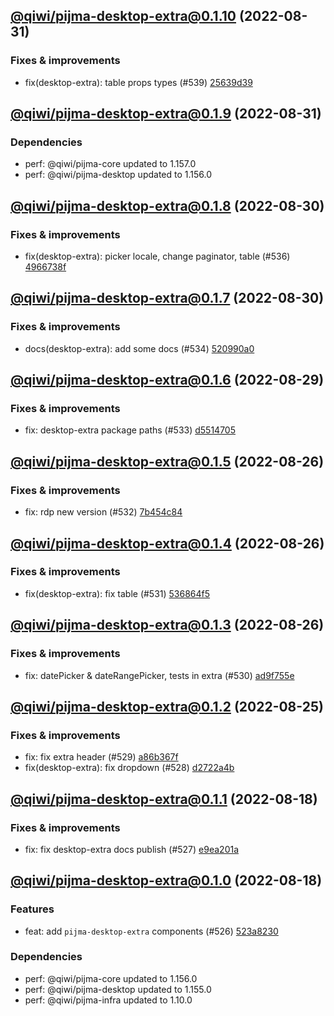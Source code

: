 ## [@qiwi/pijma-desktop-extra@0.1.10](https://github.com/qiwi/pijma/compare/2022.8.31-qiwi.pijma-desktop-extra.0.1.9-f0...2022.8.31-qiwi.pijma-desktop-extra.0.1.10-f0) (2022-08-31)

### Fixes & improvements
* fix(desktop-extra): table props types (#539) [25639d39](https://github.com/qiwi/pijma/commit/25639d394f08efc7fabebf8d47321ee63c547fe8)

## [@qiwi/pijma-desktop-extra@0.1.9](https://github.com/qiwi/pijma/compare/2022.8.30-qiwi.pijma-desktop-extra.0.1.8-f0...2022.8.31-qiwi.pijma-desktop-extra.0.1.9-f0) (2022-08-31)

### Dependencies
* perf: @qiwi/pijma-core updated to 1.157.0
* perf: @qiwi/pijma-desktop updated to 1.156.0

## [@qiwi/pijma-desktop-extra@0.1.8](https://github.com/qiwi/pijma/compare/2022.8.30-qiwi.pijma-desktop-extra.0.1.7-f0...2022.8.30-qiwi.pijma-desktop-extra.0.1.8-f0) (2022-08-30)

### Fixes & improvements
* fix(desktop-extra): picker locale, change paginator, table (#536) [4966738f](https://github.com/qiwi/pijma/commit/4966738f2769359156aae325b10697761c298781)

## [@qiwi/pijma-desktop-extra@0.1.7](https://github.com/qiwi/pijma/compare/2022.8.29-qiwi.pijma-desktop-extra.0.1.6-f0...2022.8.30-qiwi.pijma-desktop-extra.0.1.7-f0) (2022-08-30)

### Fixes & improvements
* docs(desktop-extra): add some docs (#534) [520990a0](https://github.com/qiwi/pijma/commit/520990a05fed04c90dc7a2256fb85b0dce4f825f)

## [@qiwi/pijma-desktop-extra@0.1.6](https://github.com/qiwi/pijma/compare/2022.8.26-qiwi.pijma-desktop-extra.0.1.5-f0...2022.8.29-qiwi.pijma-desktop-extra.0.1.6-f0) (2022-08-29)

### Fixes & improvements
* fix: desktop-extra package paths (#533) [d5514705](https://github.com/qiwi/pijma/commit/d551470588b720b8d66ce8a7e5666bc4876f9d9c)

## [@qiwi/pijma-desktop-extra@0.1.5](https://github.com/qiwi/pijma/compare/2022.8.26-qiwi.pijma-desktop-extra.0.1.4-f0...2022.8.26-qiwi.pijma-desktop-extra.0.1.5-f0) (2022-08-26)

### Fixes & improvements
* fix: rdp new version (#532) [7b454c84](https://github.com/qiwi/pijma/commit/7b454c8477c26551dd2e5d6f56af7f0d5c8f1acc)

## [@qiwi/pijma-desktop-extra@0.1.4](https://github.com/qiwi/pijma/compare/2022.8.26-qiwi.pijma-desktop-extra.0.1.3-f0...2022.8.26-qiwi.pijma-desktop-extra.0.1.4-f0) (2022-08-26)

### Fixes & improvements
* fix(desktop-extra): fix table (#531) [536864f5](https://github.com/qiwi/pijma/commit/536864f55063356cd1bf3efa50bd5978b8cb7538)

## [@qiwi/pijma-desktop-extra@0.1.3](https://github.com/qiwi/pijma/compare/2022.8.25-qiwi.pijma-desktop-extra.0.1.2-f0...2022.8.26-qiwi.pijma-desktop-extra.0.1.3-f0) (2022-08-26)

### Fixes & improvements
* fix: datePicker & dateRangePicker, tests in extra (#530) [ad9f755e](https://github.com/qiwi/pijma/commit/ad9f755ee0398757d2cd1673551223f0ae985b5b)

## [@qiwi/pijma-desktop-extra@0.1.2](https://github.com/qiwi/pijma/compare/2022.8.18-qiwi.pijma-desktop-extra.0.1.1-f0...2022.8.25-qiwi.pijma-desktop-extra.0.1.2-f0) (2022-08-25)

### Fixes & improvements
* fix: fix extra header (#529) [a86b367f](https://github.com/qiwi/pijma/commit/a86b367fe2e4fa93ef98d908c164ad947ec9e71e)
* fix(desktop-extra): fix dropdown (#528) [d2722a4b](https://github.com/qiwi/pijma/commit/d2722a4bbe8111cdc18d42c2c5ce5d129838de04)

## [@qiwi/pijma-desktop-extra@0.1.1](https://github.com/qiwi/pijma/compare/2022.8.18-qiwi.pijma-desktop-extra.0.1.0-f0...2022.8.18-qiwi.pijma-desktop-extra.0.1.1-f0) (2022-08-18)

### Fixes & improvements
* fix: fix desktop-extra docs publish (#527) [e9ea201a](https://github.com/qiwi/pijma/commit/e9ea201ab6bfad219828c8c33c4b5d17bdfbde93)

## [@qiwi/pijma-desktop-extra@0.1.0](https://github.com/qiwi/pijma/compare/undefined...2022.8.18-qiwi.pijma-desktop-extra.0.1.0-f0) (2022-08-18)

### Features
* feat: add `pijma-desktop-extra` components (#526) [523a8230](https://github.com/qiwi/pijma/commit/523a8230a561f8410d03697c78fc1990c79befb3)

### Dependencies
* perf: @qiwi/pijma-core updated to 1.156.0
* perf: @qiwi/pijma-desktop updated to 1.155.0
* perf: @qiwi/pijma-infra updated to 1.10.0
